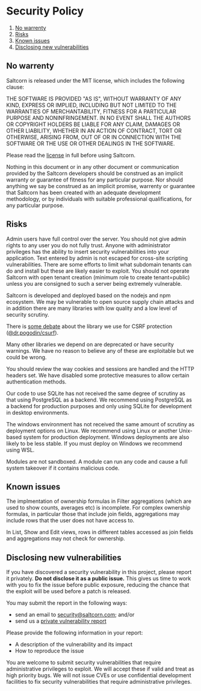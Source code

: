 # Security Policy

1. [No warrenty](#no-warrenty)
2. [Risks](#risks)
3. [Known issues](#known-issues)
4. [Disclosing new vulnerabilities](#disclosing-new-vulnerabilities)

## No warrenty

Saltcorn is released under the MIT license, which includes the following clause:

THE SOFTWARE IS PROVIDED "AS IS", WITHOUT WARRANTY OF ANY KIND, EXPRESS OR
IMPLIED, INCLUDING BUT NOT LIMITED TO THE WARRANTIES OF MERCHANTABILITY,
FITNESS FOR A PARTICULAR PURPOSE AND NONINFRINGEMENT. IN NO EVENT SHALL THE
AUTHORS OR COPYRIGHT HOLDERS BE LIABLE FOR ANY CLAIM, DAMAGES OR OTHER
LIABILITY, WHETHER IN AN ACTION OF CONTRACT, TORT OR OTHERWISE, ARISING FROM,
OUT OF OR IN CONNECTION WITH THE SOFTWARE OR THE USE OR OTHER DEALINGS IN THE
SOFTWARE.

Please read the [license](https://github.com/saltcorn/saltcorn/blob/master/LICENSE) in full before using Saltcorn.

Nothing in this document or in any other document or communication provided by the
Saltcorn developers should be construed as an implicit warranty or guarantee of
fitness for any particular purpose. Nor should anything we say be construed as an
implicit promise, warrenty or guarantee that Saltcorn has been created with an adequate
development methodology, or by individuals with suitable professional
qualifications, for any particular purpose.

## Risks

Admin users have full control over the server. You should not give admin rights to any user you do not fully trust. Anyone with administrator privileges has the ability to insert security vulnerabilities into your application. Text entered by admin is not escaped for cross-site scripting vulnerabilities. There are some efforts to limit what subdomain tenants can do and install but these are likely easier to exploit. You should not operate Saltcorn with open tenant creation (minimum role to create tenant=public) unless you are consigned to such a server being extremely vulnerable.

Saltcorn is developed and deployed based on the nodejs and npm ecosystem. We may be vulnerable to open source supply chain attacks and in addition there are many libraries with low quality and a low level of security scrutiny.

There is [some debate](https://github.com/birdofpreyru/csurf/issues/1) about the library we use for CSRF protection ([@dr.pogodin/csurf](https://www.npmjs.com/package/@dr.pogodin/csurf)).

Many other libraries we depend on are deprecated or have security warnings. We have no reason to believe any of these are exploitable but we could be wrong.

You should review the way cookies and sessions are handled and the HTTP headers set. We have disabled some protective measures to allow certain authentication methods.

Our code to use SQLite has not received the same degree of scrutiny as that using PostgreSQL as a backend. We recommend using PostgreSQL as a backend for production purposes and only using SQLite for development in desktop environments.

The windows environment has not received the same amount of scrutiny as deployment options on Linux. We recommend using Linux or another Unix-based system for production deployment. Windows deployments are also likely to be less stable. If you must deploy on Windows we recommend using WSL.

Modules are not sandboxed. A module can run any code and cause a full system takeover if it contains malicious code.

## Known issues

The implmentation of ownership formulas in Filter aggregations (which are used to show counts, averages etc) is incomplete. For complex ownership formulas, in particular those that include join fields, aggregations may include rows that the user does not have access to.

In List, Show and Edit views, rows in different tables accessed as join fields and aggregations may not check for ownership.

## Disclosing new vulnerabilities

If you have discovered a security vulnerability in this project, please report it
privately. **Do not disclose it as a public issue.** This gives us time to work with you
to fix the issue before public exposure, reducing the chance that the exploit will be
used before a patch is released.

You may submit the report in the following ways:

- send an email to security@saltcorn.com; and/or
- send us a [private vulnerability report](https://github.com/saltcorn/saltcorn/security/advisories/new)

Please provide the following information in your report:

- A description of the vulnerability and its impact
- How to reproduce the issue

You are welcome to submit security vulnerabilities that require administrative privileges to exploit. We will accept these if valid and treat as high priority bugs. We will not issue CVEs or use confidential development facilities to fix security vulnerabilities that require administrative privileges.

